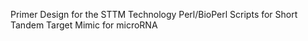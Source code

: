 Primer Design for the STTM Technology 
Perl/BioPerl Scripts for Short Tandem Target Mimic for microRNA
